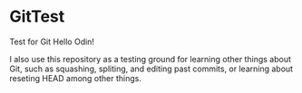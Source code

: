 # GitTest
Test for Git
Hello Odin!

I also use this repository as a testing ground for learning other things about Git,
such as squashing, spliting, and editing past commits, or learning about reseting HEAD among other things.
